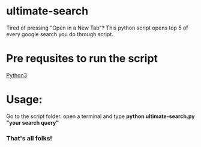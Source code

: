 # ultimate-search
Tired of pressing "Open in a New Tab"? This python script opens top 5 of every google search you do through script.

<h1>Pre requsites to run the script </h1>
<a href="https://www.python.org/downloads/">Python3</a>
<h1>Usage:</h1>
Go to the script folder. open a terminal and type <strong>python ultimate-search.py "your search query"</strong>

<h3>That's all folks!</h3>
